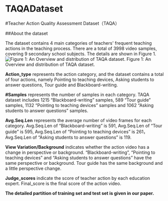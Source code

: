 # TAQADataset
#Teacher Action Quality Assessment Dataset（TAQA）

##About the dataset

The dataset contains 4 main categories of teachers' frequent teaching actions in the teaching process. There are a total of 3998 video samples, covering 9 secondary school subjects. The details are shown in Figure 1.
![Figure 1: An Overview and distribution of TAQA dataset.](https://github.com/aauthorsanonymous/TAQADataset/assets/142662941/e0d09d2a-e746-4af3-b509-546fc54b18a8)
Figure 1: An Overview and distribution of TAQA dataset.

**Action_type** represents the action category, and the dataset contains a total of four actions, namely Pointing to teaching devices, Asking students to answer questions, Tour guide and Blackboard-writing. 

**#Samples** represents the number of samples in each category. TAQA dataset includes 1215 “Blackboard-writing” samples, 589 “Tour guide” samples, 1132 “Pointing to teaching devices” samples and 1062 “Asking students to answer questions” samples.

**Avg.Seq.Len** represents the average number of video frames for each category. Avg.Seq.Len of “Blackboard-writing” is 591, Avg.Seq.Len of “Tour guide” is 595, Avg.Seq.Len of “Pointing to teaching devices” is 261，Avg.Seq.Len of “Asking students to answer questions” is 119.

**View Variation/Background** indicates whether the action video has a change in perspective or background. “Blackboard-writing”, “Pointing to teaching devices” and “Asking students to answer questions” have the same perspective or background. Tour guide has the same background and a little perspective change.

**Judge_scores** indicate the score of teacher action by each education expert. Final_score is the final score of the action video.

**The detailed partition of training set and test set is given in our paper.**
